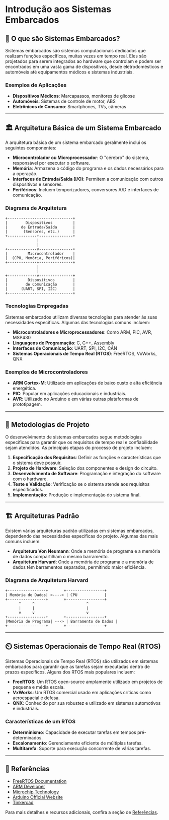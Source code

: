 # Introdução aos Sistemas Embarcados

## 📖 O que são Sistemas Embarcados?

Sistemas embarcados são sistemas computacionais dedicados que realizam funções específicas, muitas vezes em tempo real. Eles são projetados para serem integrados ao hardware que controlam e podem ser encontrados em uma vasta gama de dispositivos, desde eletrodomésticos e automóveis até equipamentos médicos e sistemas industriais.

### Exemplos de Aplicações
- **Dispositivos Médicos**: Marcapassos, monitores de glicose
- **Automóveis**: Sistemas de controle de motor, ABS
- **Eletrônicos de Consumo**: Smartphones, TVs, câmeras

---

## 🏛️ Arquitetura Básica de um Sistema Embarcado

A arquitetura básica de um sistema embarcado geralmente inclui os seguintes componentes:

- **Microcontrolador ou Microprocessador**: O "cérebro" do sistema, responsável por executar o software.
- **Memória**: Armazena o código do programa e os dados necessários para a operação.
- **Interfaces de Entrada/Saída (I/O)**: Permitem a comunicação com outros dispositivos e sensores.
- **Periféricos**: Incluem temporizadores, conversores A/D e interfaces de comunicação.

### Diagrama de Arquitetura
```plaintext
+-----------------------------+
|        Dispositivos         |
|      de Entrada/Saída       |
|       (Sensores, etc.)      |
+-------------+---------------+
              |
              |
+-------------v---------------+
|         Microcontrolador    |
|  (CPU, Memória, Periféricos)|
+-------------+---------------+
              |
              |
+-------------v---------------+
|         Dispositivos        |
|        de Comunicação       |
|      (UART, SPI, I2C)       |
+-----------------------------+
```

### Tecnologias Empregadas

Sistemas embarcados utilizam diversas tecnologias para atender às suas necessidades específicas. Algumas das tecnologias comuns incluem:

- **Microcontroladores e Microprocessadores**: Como ARM, PIC, AVR, MSP430
- **Linguagens de Programação**: C, C++, Assembly
- **Interfaces de Comunicação**: UART, SPI, I2C, CAN
- **Sistemas Operacionais de Tempo Real (RTOS)**: FreeRTOS, VxWorks, QNX

### Exemplos de Microcontroladores
- **ARM Cortex-M**: Utilizado em aplicações de baixo custo e alta eficiência energética.
- **PIC**: Popular em aplicações educacionais e industriais.
- **AVR**: Utilizado no Arduino e em várias outras plataformas de prototipagem.

---

## 📐 Metodologias de Projeto

O desenvolvimento de sistemas embarcados segue metodologias específicas para garantir que os requisitos de tempo real e confiabilidade sejam atendidos. As principais etapas do processo de projeto incluem:

1. **Especificação dos Requisitos**: Definir as funções e características que o sistema deve possuir.
2. **Projeto de Hardware**: Seleção dos componentes e design do circuito.
3. **Desenvolvimento de Software**: Programação e integração do software com o hardware.
4. **Teste e Validação**: Verificação se o sistema atende aos requisitos especificados.
5. **Implementação**: Produção e implementação do sistema final.

---

## 🏗️ Arquiteturas Padrão

Existem várias arquiteturas padrão utilizadas em sistemas embarcados, dependendo das necessidades específicas do projeto. Algumas das mais comuns incluem:

- **Arquitetura Von Neumann**: Onde a memória de programa e a memória de dados compartilham o mesmo barramento.
- **Arquitetura Harvard**: Onde a memória de programa e a memória de dados têm barramentos separados, permitindo maior eficiência.

### Diagrama de Arquitetura Harvard
```plaintext
+-----------------+       +-----------------+
| Memória de Dados| <----> | CPU            |
+-----------------+       +-----------------+
      ^     ^                       ^
      |     |                       |
      v     v                       v
+-----------------+       +-----------------+
|Memória de Programa| ---> | Barramento de Dados |
+-----------------+       +-----------------+
```

---

## ⏲️ Sistemas Operacionais de Tempo Real (RTOS)

Sistemas Operacionais de Tempo Real (RTOS) são utilizados em sistemas embarcados para garantir que as tarefas sejam executadas dentro de prazos específicos. Alguns dos RTOS mais populares incluem:

- **FreeRTOS**: Um RTOS open-source amplamente utilizado em projetos de pequena e média escala.
- **VxWorks**: Um RTOS comercial usado em aplicações críticas como aeroespacial e defesa.
- **QNX**: Conhecido por sua robustez e utilizado em sistemas automotivos e industriais.

### Características de um RTOS
- **Determinismo**: Capacidade de executar tarefas em tempos pré-determinados.
- **Escalonamento**: Gerenciamento eficiente de múltiplas tarefas.
- **Multitarefa**: Suporte para execução concorrente de várias tarefas.

---

## 🔗 Referências

- [FreeRTOS Documentation](https://www.freertos.org/documentation)
- [ARM Developer](https://developer.arm.com/)
- [Microchip Technology](https://www.microchip.com/)
- [Arduino Official Website](https://www.arduino.cc/)
- [Tinkercad](https://www.tinkercad.com/)

Para mais detalhes e recursos adicionais, confira a seção de [Referências](../Referencias).

